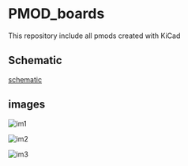 # PMOD_boards
 This repository include all pmods created with KiCad

## Schematic

[schematic](/salida_esquematico.pdf)


## images

![im1](/img/im1.png)

![im2](/img/im2.png)

![im3](/img/im3.png)